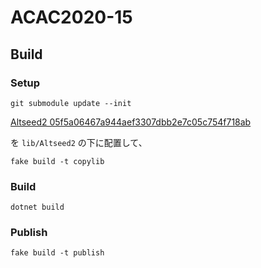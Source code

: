 # ACAC2020-15

## Build

### Setup

```shell
git submodule update --init
```

[Altseed2 05f5a06467a944aef3307dbb2e7c05c754f718ab](https://github.com/altseed/Altseed2-csharp/runs/1502649908)

を `lib/Altseed2` の下に配置して、

```
fake build -t copylib
```

### Build

```shell
dotnet build
```

### Publish

```shell
fake build -t publish
```
